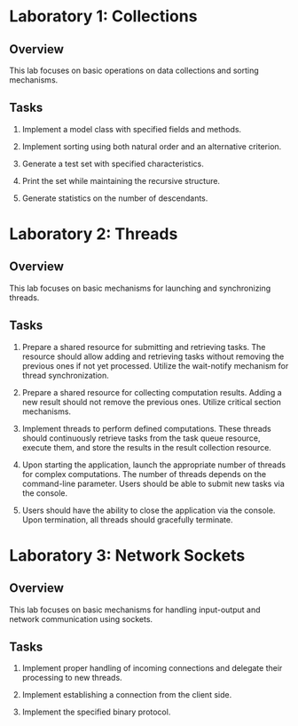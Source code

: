 # Laboratory 1: Collections

## Overview
This lab focuses on basic operations on data collections and sorting mechanisms.

## Tasks
1. Implement a model class with specified fields and methods.
   
2. Implement sorting using both natural order and an alternative criterion.
  
3. Generate a test set with specified characteristics.
   
4. Print the set while maintaining the recursive structure.
   
5. Generate statistics on the number of descendants.

# Laboratory 2: Threads

## Overview
This lab focuses on basic mechanisms for launching and synchronizing threads.

## Tasks
1. Prepare a shared resource for submitting and retrieving tasks. The resource should allow adding and retrieving tasks without removing the previous ones if not yet processed. Utilize the wait-notify mechanism for thread synchronization.

2. Prepare a shared resource for collecting computation results. Adding a new result should not remove the previous ones. Utilize critical section mechanisms.

3. Implement threads to perform defined computations. These threads should continuously retrieve tasks from the task queue resource, execute them, and store the results in the result collection resource.

4. Upon starting the application, launch the appropriate number of threads for complex computations. The number of threads depends on the command-line parameter. Users should be able to submit new tasks via the console.

5. Users should have the ability to close the application via the console. Upon termination, all threads should gracefully terminate.

# Laboratory 3: Network Sockets

## Overview
This lab focuses on basic mechanisms for handling input-output and network communication using sockets.

## Tasks
1. Implement proper handling of incoming connections and delegate their processing to new threads.

2. Implement establishing a connection from the client side.

3. Implement the specified binary protocol.

